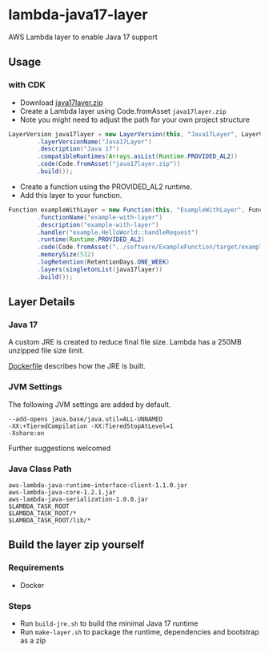 # lambda-java17-layer
AWS Lambda layer to enable Java 17 support

## Usage

### with CDK

- Download [java17layer.zip](https://github.com/msailes/lambda-java17-layer/releases/download/v0.0.1-alpha/java17layer.zip)
- Create a Lambda layer using Code.fromAsset `java17layer.zip`
- Note you might need to adjust the path for your own project structure

```java 
LayerVersion java17layer = new LayerVersion(this, "Java17Layer", LayerVersionProps.builder()
        .layerVersionName("Java17Layer")
        .description("Java 17")
        .compatibleRuntimes(Arrays.asList(Runtime.PROVIDED_AL2))
        .code(Code.fromAsset("java17layer.zip"))
        .build());
```

- Create a function using the PROVIDED_AL2 runtime.
- Add this layer to your function.

```java
Function exampleWithLayer = new Function(this, "ExampleWithLayer", FunctionProps.builder()
        .functionName("example-with-layer")
        .description("example-with-layer")
        .handler("example.HelloWorld::handleRequest")
        .runtime(Runtime.PROVIDED_AL2)
        .code(Code.fromAsset("../software/ExampleFunction/target/example.jar"))
        .memorySize(512)
        .logRetention(RetentionDays.ONE_WEEK)
        .layers(singletonList(java17layer))
        .build());
```

## Layer Details

### Java 17 

A custom JRE is created to reduce final file size. Lambda has a 250MB unzipped file size limit.

[Dockerfile](Dockerfile) describes how the JRE is built.

### JVM Settings

The following JVM settings are added by default.

```
--add-opens java.base/java.util=ALL-UNNAMED 
-XX:+TieredCompilation -XX:TieredStopAtLevel=1 
-Xshare:on
```

Further suggestions welcomed

### Java Class Path

```
aws-lambda-java-runtime-interface-client-1.1.0.jar
aws-lambda-java-core-1.2.1.jar
aws-lambda-java-serialization-1.0.0.jar
$LAMBDA_TASK_ROOT
$LAMBDA_TASK_ROOT/*
$LAMBDA_TASK_ROOT/lib/*
```

## Build the layer zip yourself

### Requirements

- Docker

### Steps

- Run `build-jre.sh` to build the minimal Java 17 runtime
- Run `make-layer.sh` to package the runtime, dependencies and bootstrap as a zip

